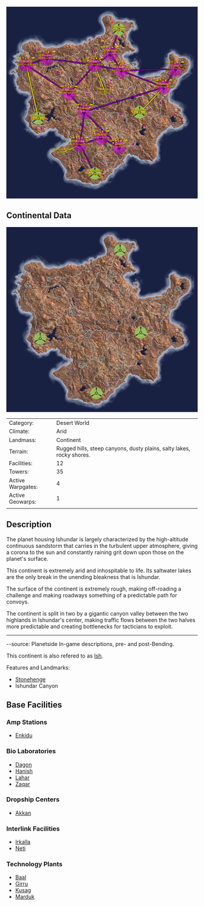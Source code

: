 ![](../images/IshundarMap.jpg "IshundarMap.jpg")

## Continental Data

![](../images/Ishundar_Terrain.jpg "Ishundar_Terrain.jpg")

|                   |                                                                       |
| ----------------- | --------------------------------------------------------------------- |
| Category:         | Desert World                                                          |
| Climate:          | Arid                                                                  |
| Landmass:         | Continent                                                             |
| Terrain:          | Rugged hills, steep canyons, dusty plains, salty lakes, rocky shores. |
| Facilities:       | 12                                                                    |
| Towers:           | 35                                                                    |
| Active Warpgates: | 4                                                                     |
| Active Geowarps:  | 1                                                                     |
|                   |                                                                       |

## Description

The planet housing Ishundar is largely characterized by the high-altitude
continuous sandstorm that carries in the turbulent upper atmosphere, giving a
corona to the sun and constantly raining grit down upon those on the planet's
surface.

This continent is extremely arid and inhospitable to life. Its saltwater lakes
are the only break in the unending bleakness that is Ishundar.

The surface of the continent is extremely rough, making off-roading a challenge
and making roadways something of a predictable path for convoys.

The continent is split in two by a gigantic canyon valley between the two
highlands in Ishundar's center, making traffic flows between the two halves more
predictable and creating bottlenecks for tacticians to exploit.

---

--source: Planetside In-game descriptions, pre- and post-Bending.

This continent is also refered to as
[Ish](../terminology/Acronyms_and_Slang.md).

Features and Landmarks:

- [Stonehenge](Stonehenge.md)
- Ishundar Canyon

## Base Facilities

### Amp Stations

- [Enkidu](../facilities/Enkidu.md)

### Bio Laboratories

- [Dagon](../facilities/Dagon.md)
- [Hanish](../facilities/Hanish.md)
- [Lahar](../facilities/Lahar.md)
- [Zaqar](../facilities/Zaqar.md)

### Dropship Centers

- [Akkan](../facilities/Akkan.md)

### Interlink Facilities

- [Irkalla](../facilities/Irkalla.md)
- [Neti](../facilities/Neti.md)

### Technology Plants

- [Baal](../facilities/Baal.md)
- [Girru](../facilities/Girru.md)
- [Kusag](../facilities/Kusag.md)
- [Marduk](../facilities/Marduk.md)

<!--[Category:Locations](Category:Locations.md)-->
